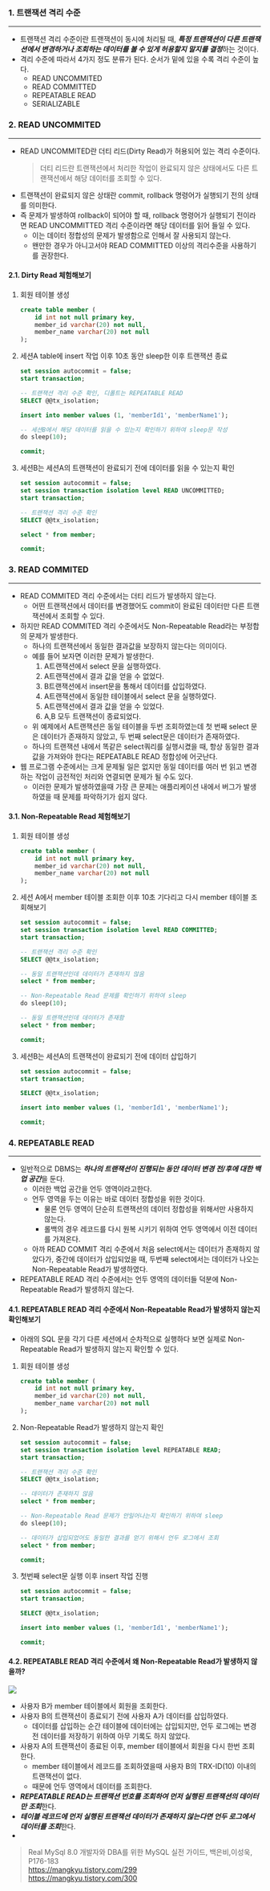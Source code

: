 
### 1. 트랜잭션 격리 수준

---

- 트랜잭션 격리 수준이란 트랜잭션이 동시에 처리될 때, ***특정 트랜잭션이 다른 트랜잭션에서 변경하거나 조회하는 데이터를 볼 수 있게 허용할지 말지를 결정***하는 것이다.
- 격리 수준에 따라서 4가지 정도 분류가 된다. 순서가 밑에 있을 수록 격리 수준이 높다.
  - READ UNCOMMITED
  - READ COMMITTED
  - REPEATABLE READ
  - SERIALIZABLE


### 2. READ UNCOMMITED

---

- READ UNCOMMITED란 더티 리드(Dirty Read)가 허용되어 있는 격리 수준이다.
    > 더티 리드란 트랜잭션에서 처리한 작업이 완료되지 않은 상태에서도 다른 트랜잭션에서 해당 데이터를 조회할 수 있다.
- 트랜잭션이 완료되지 않은 상태란 commit, rollback 명령어가 실행되기 전의 상태를 의미한다.
- 즉 문제가 발생하여 rollback이 되어야 할 때, rollback 명령어가 실행되기 전이라면 READ UNCOMMITTED 격리 수준이라면 해당 데이터를 읽어 들일 수 있다.
  - 이는 데이터 정합성의 문제가 발생함으로 인해서 잘 사용되지 않는다.
  - 왠만한 경우가 아니고서야 READ COMMITTED 이상의 격리수준을 사용하기를 권장한다.

#### 2.1. Dirty Read 체험해보기

1. 회원 테이블 생성
    ```sql
    create table member (
        id int not null primary key,
        member_id varchar(20) not null,
        member_name varchar(20) not null
    );
    ```
2. 세션A table에 insert 작업 이후 10초 동안 sleep한 이후 트랜잭션 종료
    ```sql
    set session autocommit = false;
    start transaction;

    -- 트랜잭션 격리 수준 확인, 디폴트는 REPEATABLE READ
    SELECT @@tx_isolation;

    insert into member values (1, 'memberId1', 'memberName1');

    -- 세션B에서 해당 데이터를 읽을 수 있는지 확인하기 위하여 sleep문 작성
    do sleep(10);

    commit;
    ```
3. 세션B는 세션A의 트랜잭션이 완료되기 전에 데이터를 읽을 수 있는지 확인
    ```sql
    set session autocommit = false;
    set session transaction isolation level READ UNCOMMITTED;
    start transaction;

    -- 트랜잭션 격리 수준 확인
    SELECT @@tx_isolation;

    select * from member;

    commit;
    ```

### 3. READ COMMITED

---

- READ COMMITED 격리 수준에서는 더티 리드가 발생하지 않는다.
  - 어떤 트랜잭션에서 데이터를 변경했어도 commit이 완료된 데이터만 다른 트랜잭션에서 조회할 수 있다.
- 하지만 READ COMMITED 격리 수준에서도 Non-Repeatable Read라는 부정합의 문제가 발생한다.
  - 하나의 트랜잭션에서 동일한 결과값을 보장하지 않는다는 의미이다.
  - 예를 들어 보자면 이러한 문제가 발생한다.
    1. A트랜잭션에서 select 문을 실행하였다.
    2. A트랜잭션에서 결과 값을 얻을 수 없었다.
    3. B트랜잭션에서 insert문을 통해서 데이터를 삽입하였다.
    4. A트랜잭션에서 동일한 테이블에서 select 문을 실행하였다.
    5. A트랜잭션에서 결과 값을 얻을 수 있었다.
    6. A,B 모두 트랜잭션이 종료되었다.
  - 위 예제에서 A트랜잭션은 동일 테이블을 두번 조회하였는데 첫 번째 select 문은 데이터가 존재하지 않았고, 두 번째 select문은 데이터가 존재하였다.
  - 하나의 트랜잭션 내에서 똑같은 select쿼리를 실행시켰을 때, 항상 동일한 결과값을 가져와야 한다는 REPEATABLE READ 정합성에 어긋난다.
- 웹 프로그램 수준에서는 크게 문제될 일은 없지만 동일 데이터를 여러 번 읽고 변경하는 작업이 금전적인 처리와 연결되면 문제가 될 수도 있다.
  - 이러한 문제가 발생하였을때 가장 큰 문제는 애플리케이션 내에서 버그가 발생하였을 때 문제를 파악하기가 쉽지 않다.

#### 3.1. Non-Repeatable Read 체험해보기

1. 회원 테이블 생성
    ```sql
    create table member (
        id int not null primary key,
        member_id varchar(20) not null,
        member_name varchar(20) not null
    );
    ```
2. 세션 A에서 member 테이블 조회한 이후 10초 기다리고 다시 member 테이블 조회해보기 
    ```sql
    set session autocommit = false;
    set session transaction isolation level READ COMMITTED;
    start transaction;

    -- 트랜잭션 격리 수준 확인
    SELECT @@tx_isolation;

    -- 동일 트랜잭션인데 데이터가 존재하지 않음
    select * from member;

    -- Non-Repeatable Read 문제를 확인하기 위하여 sleep
    do sleep(10);

    -- 동일 트랜잭션인데 데이터가 존재함
    select * from member;

    commit;
    ```
3. 세션B는 세션A의 트랜잭션이 완료되기 전에 데이터 삽입하기
    ```sql
    set session autocommit = false;
    start transaction;

    SELECT @@tx_isolation;

    insert into member values (1, 'memberId1', 'memberName1');

    commit;
    ```

### 4. REPEATABLE READ

---

- 일반적으로 DBMS는 ***하나의 트랜잭션이 진행되는 동안 데이터 변경 전/후에 대한 백업 공간***을 둔다.
  - 이러한 백업 공간을 언두 영역이라고한다.
  - 언두 영역을 두는 이유는 바로 데이터 정합성을 위한 것이다.
    - 물론 언두 영역이 단순히 트랜잭션의 데이터 정합성을 위해서만 사용하지 않는다.
    - 롤백의 경우 레코드를 다시 원복 시키기 위하여 언두 영역에서 이전 데이터를 가져온다. 
  - 아까 READ COMMIT 격리 수준에서 처음 select에서는 데이터가 존재하지 않았다가, 중간에 데이터가 삽입되었을 때, 두번째 select에서는 데이터가 나오는 Non-Repeatable Read가 발생하였다.
- REPEATABLE READ 격리 수준에서는 언두 영역의 데이터들 덕분에 Non-Repeatable Read가 발생하지 않는다.

#### 4.1. REPEATABLE READ 격리 수준에서 Non-Repeatable Read가 발생하지 않는지 확인해보기

- 아래의 SQL 문을 각기 다른 세션에서 순차적으로 실행하다 보면 실제로 Non-Repeatable Read가 발생하지 않는지 확인할 수 있다.

1. 회원 테이블 생성
    ```sql
    create table member (
        id int not null primary key,
        member_id varchar(20) not null,
        member_name varchar(20) not null
    );
    ```

2. Non-Repeatable Read가 발생하지 않는지 확인
    ```sql
    set session autocommit = false;
    set session transaction isolation level REPEATABLE READ;
    start transaction;

    -- 트랜잭션 격리 수준 확인
    SELECT @@tx_isolation;

    -- 데이터가 존재하지 않음
    select * from member;

    -- Non-Repeatable Read 문제가 안일어나는지 확인하기 위하여 sleep
    do sleep(10);

    -- 데이터가 삽입되었어도 동일한 결과를 얻기 위해서 언두 로그에서 조회
    select * from member;

    commit;
    ```
3. 첫번째 select문 실행 이후 insert 작업 진행
    ```sql
    set session autocommit = false;
    start transaction;

    SELECT @@tx_isolation;

    insert into member values (1, 'memberId1', 'memberName1');

    commit;
    ```

#### 4.2. REPEATABLE READ 격리 수준에서 왜 Non-Repeatable Read가 발생하지 않을까?

![](./img/REPEATABLE_COMMIT.png)

- 사용자 B가 member 테이블에서 회원을 조회한다.
- 사용자 B의 트랜잭션이 종료되기 전에 사용자 A가 데이터를 삽입하였다.
  - 데이터를 삽입하는 순간 테이블에 데이터에는 삽입되지만, 언두 로그에는 변경 전 데이터를 저장하기 위하여 아무 기록도 하지 않았다.
- 사용자 A의 트랜잭션이 종료된 이후, member 테이블에서 회원을 다시 한번 조회한다.
  - member 테이블에서 레코드를 조회하였을때 사용자 B의 TRX-ID(10) 이내의 트랜잭션이 없다.
  - 때문에 언두 영역에서 데이터를 조회한다.
- ***REPEATABLE READ는 트랜잭션 번호를 조회하여 먼저 실행된 트랜잭션의 데이터만 조회***한다.
- ***테이블 레코드에 먼저 실행된 트랜잭션 데이터가 존재하지 않는다면 언두 로그에서 데이터를 조회***한다.
- 



> Real MySql 8.0 개발자와 DBA를 위한 MySQL 실전 가이드, 백은비,이성욱, P176-183 <br/>
> https://mangkyu.tistory.com/299 <br/>
> https://mangkyu.tistory.com/300 <br/>